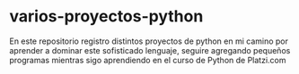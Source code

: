 # varios-proyectos-python
En este repositorio registro distintos proyectos de python en mi camino por aprender a dominar este sofisticado lenguaje, seguire agregando pequeños programas mientras sigo aprendiendo en el curso de Python de Platzi.com
